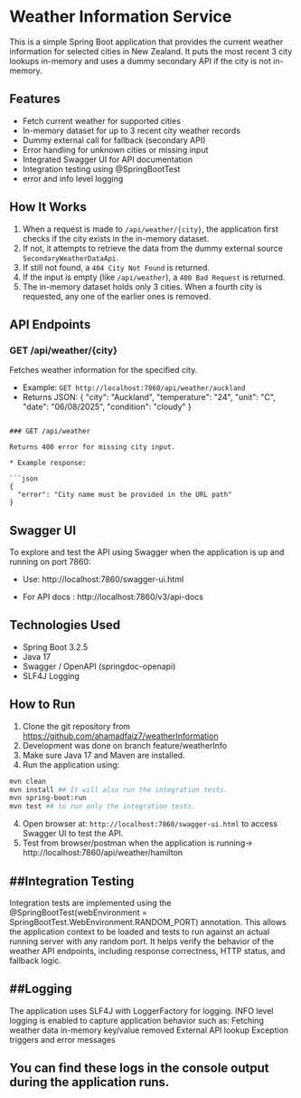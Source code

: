 # Weather Information Service

This is a simple Spring Boot application that provides the current weather information for selected cities in New
Zealand.
It puts the most recent 3 city lookups in-memory and uses a dummy secondary API if the city is not in-memory.

## Features

* Fetch current weather for supported cities
* In-memory dataset for up to 3 recent city weather records
* Dummy external call for fallback (secondary API)
* Error handling for unknown cities or missing input
* Integrated Swagger UI for API documentation
* Integration testing using @SpringBootTest
* error and info level logging

## How It Works

1. When a request is made to `/api/weather/{city}`, the application first checks if the city exists in the in-memory
   dataset.
2. If not, it attempts to retrieve the data from the dummy external source `SecondaryWeatherDataApi`.
3. If still not found, a `404 City Not Found` is returned.
4. If the input is empty (like `/api/weather`), a `400 Bad Request` is returned.
5. The in-memory dataset holds only 3 cities. When a fourth city is requested, any one of the earlier ones is removed.

## API Endpoints

### GET /api/weather/{city}

Fetches weather information for the specified city.

* Example: `GET http://localhost:7860/api/weather/auckland`
* Returns JSON:
  {
  "city": "Auckland",
  "temperature": "24",
  "unit": "C",
  "date": "06/08/2025",
  "condition": "cloudy"
  }

```

### GET /api/weather

Returns 400 error for missing city input.

* Example response:

```json
{
  "error": "City name must be provided in the URL path"
}
```

## Swagger UI

To explore and test the API using Swagger when the application is up and running on port 7860:
* Use: http://localhost:7860/swagger-ui.html

* For API docs : http://localhost:7860/v3/api-docs

## Technologies Used
* Spring Boot 3.2.5
* Java 17
* Swagger / OpenAPI (springdoc-openapi)
* SLF4J Logging

## How to Run
1. Clone the git repository from https://github.com/ahamadfaiz7/weatherInformation
2. Development was done on branch feature/weatherInfo
2. Make sure Java 17 and Maven are installed.
3. Run the application using:
```bash
mvn clean
mvn install ## It will also run the integration tests.
mvn spring-boot:run
mvn test ## to run only the integration tests.
```
4. Open browser at: `http://localhost:7860/swagger-ui.html` to access Swagger UI to test the API.
5. Test from browser/postman when the application is running-> http://localhost:7860/api/weather/hamilton

##Integration Testing
------------------------------
Integration tests are implemented using the @SpringBootTest(webEnvironment = SpringBootTest.WebEnvironment.RANDOM_PORT)
annotation.
This allows the application context to be loaded and tests to run against an actual running server with any random port.
It helps verify the behavior of the weather API endpoints, including response correctness, HTTP status, and fallback
logic.

##Logging
-----------------------------------
The application uses SLF4J with LoggerFactory for logging.
INFO level logging is enabled to capture application behavior such as:
Fetching weather data
in-memory key/value removed
External API lookup
Exception triggers and error messages

You can find these logs in the console output during  the application runs.
-------------------------------------------------------------------------------------------------------------------------